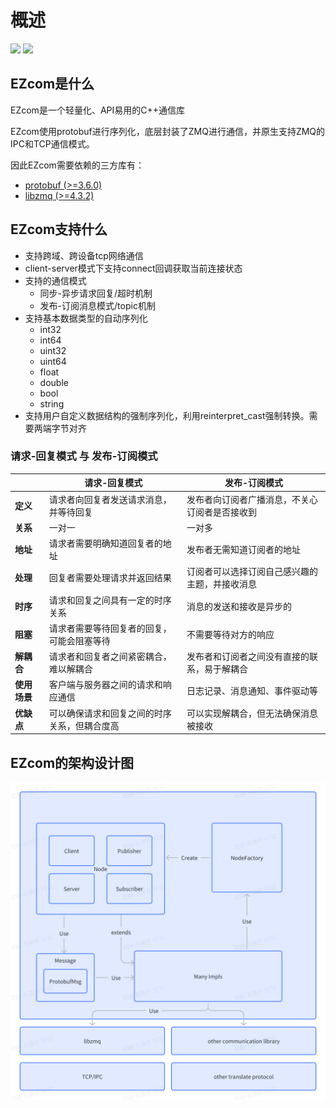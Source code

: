 
# 概述

![](https://img.shields.io/badge/language-C%2B%2B14-brightgreen)
![](https://img.shields.io/badge/xmake-v2.7.9-blue)


## EZcom是什么

EZcom是一个轻量化、API易用的C++通信库

EZcom使用protobuf进行序列化，底层封装了ZMQ进行通信，并原生支持ZMQ的IPC和TCP通信模式。

因此EZcom需要依赖的三方库有：
- [protobuf (>=3.6.0)](https://github.com/protocolbuffers/protobuf)
- [libzmq (>=4.3.2)](https://github.com/zeromq/libzmq)

## EZcom支持什么

- 支持跨域、跨设备tcp网络通信
- client-server模式下支持connect回调获取当前连接状态
- 支持的通信模式
  - 同步-异步请求回复/超时机制
  - 发布-订阅消息模式/topic机制
- 支持基本数据类型的自动序列化
  - int32
  - int64
  - uint32
  - uint64
  - float
  - double
  - bool
  - string
- 支持用户自定义数据结构的强制序列化，利用reinterpret_cast强制转换。需要两端字节对齐

### 请求-回复模式 与 发布-订阅模式

|                | 请求-回复模式                                    | 发布-订阅模式                                    |
| -------------- | ------------------------------------------------ | ------------------------------------------------ |
| **定义**       | 请求者向回复者发送请求消息，并等待回复           | 发布者向订阅者广播消息，不关心订阅者是否接收到 |
| **关系**       | 一对一                                           | 一对多                                           |
| **地址**       | 请求者需要明确知道回复者的地址                   | 发布者无需知道订阅者的地址                      |
| **处理**       | 回复者需要处理请求并返回结果                      | 订阅者可以选择订阅自己感兴趣的主题，并接收消息 |
| **时序**       | 请求和回复之间具有一定的时序关系                 | 消息的发送和接收是异步的                        |
| **阻塞**       | 请求者需要等待回复者的回复，可能会阻塞等待       | 不需要等待对方的响应                             |
| **解耦合**     | 请求者和回复者之间紧密耦合，难以解耦合           | 发布者和订阅者之间没有直接的联系，易于解耦合    |
| **使用场景**   | 客户端与服务器之间的请求和响应通信                | 日志记录、消息通知、事件驱动等                  |
| **优缺点**     | 可以确保请求和回复之间的时序关系，但耦合度高     | 可以实现解耦合，但无法确保消息被接收             |



## EZcom的架构设计图

![](../_static/images/structure_diagram.png)




